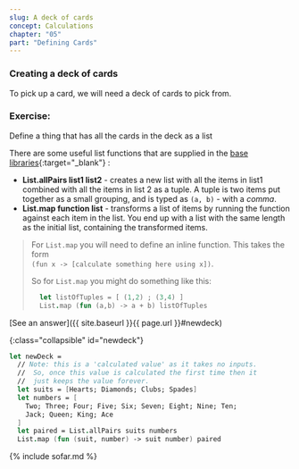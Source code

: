```yaml
---
slug: A deck of cards
concept: Calculations
chapter: "05"
part: "Defining Cards"
---
```


### Creating a deck of cards
To pick up a card, we will need a deck of cards to pick from.

### Exercise:
Define a thing that has all the cards in the deck as a list

There are some useful list functions that are supplied in the [base libraries](https://fsharp.github.io/fsharp-core-docs/reference/fsharp-collections-listmodule.html){:target="_blank"} :
- __List.allPairs list1 list2__ - creates a new list with all the items in list1 combined with all the items in list 2 as a tuple.
A tuple is two items put together as a small grouping, and is typed as `(a, b)` - with a _comma_.  
- __List.map function list__ - transforms a list of items by running the function against each item in the list.  You end up with a list with the same length as the initial list, containing  the transformed items.

> For `List.map` you will need to define an inline function.  This takes the form  
> `(fun x -> [calculate something here using x])`. 
> 
> So for `List.map` you might do something like this:
> ```fsharp
>   let listOfTuples = [ (1,2) ; (3,4) ]
>   List.map (fun (a,b) -> a + b) listOfTuples
> ```

[See an answer]({{ site.baseurl }}{{ page.url }}#newdeck)

{:class="collapsible" id="newdeck"}
```fsharp
let newDeck = 
  // Note: this is a 'calculated value' as it takes no inputs.
  //  So, once this value is calculated the first time then it 
  //  just keeps the value forever.
  let suits = [Hearts; Diamonds; Clubs; Spades]
  let numbers = [
    Two; Three; Four; Five; Six; Seven; Eight; Nine; Ten;
    Jack; Queen; King; Ace
  ]
  let paired = List.allPairs suits numbers
  List.map (fun (suit, number) -> suit number) paired

```

{% include sofar.md %}